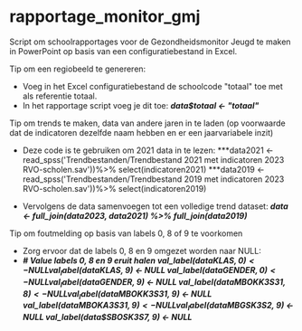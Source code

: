 # rapportage_monitor_gmj
Script om schoolrapportages voor de Gezondheidsmonitor Jeugd te maken in PowerPoint op basis van een configuratiebestand in Excel.

Tip om een regiobeeld te genereren:
- Voeg in het Excel configuratiebestand de schoolcode "totaal" toe met als referentie totaal.
- In het rapportage script voeg je dit toe: ***data$totaal <- "totaal"***

Tip om trends te maken, data van andere jaren in te laden (op voorwaarde dat de indicatoren dezelfde naam hebben en er een jaarvariabele inzit)
- Deze code is te gebruiken om 2021 data in te lezen:
***data2021 <- read_spss('Trendbestanden/Trendbestand 2021 met indicatoren 2023 RVO-scholen.sav'))%>% 
  select(indicatoren2021)
  ***data2019 <- read_spss('Trendbestanden/Trendbestand 2019 met indicatoren 2023 RVO-scholen.sav'))%>% 
  select(indicatoren2019)

- Vervolgens de data samenvoegen tot een volledige trend dataset: 
  ***data <- full_join(data2023, data2021) %>% 
  full_join(data2019)*** 

Tip om foutmelding op basis van labels 0, 8 of 9 te voorkomen
- Zorg ervoor dat de labels 0, 8 en 9 omgezet worden naar NULL:
- ***# Value labels 0, 8 en 9 eruit halen 
val_label(data$KLAS, 0) <- NULL 
val_label(data$KLAS, 9) <- NULL 
val_label(data$GENDER, 0) <- NULL 
val_label(data$GENDER, 9) <- NULL 
val_label(data$MBOKK3S31, 8) <- NULL 
val_label(data$MBOKK3S31, 9) <- NULL 
val_label(data$MBOKA3S31, 9) <- NULL 
val_label(data$MBGSK3S2, 9) <- NULL 
val_label(data$SBOSK3S7, 9) <- NULL*** 
